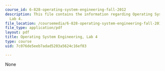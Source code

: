 ```yaml
---
course_id: 6-828-operating-system-engineering-fall-2012
description: This file contains the information regarding Operating System Engineering,
  Lab 4.
file_location: /coursemedia/6-828-operating-system-engineering-fall-2012/7c076de5eeb7adad5203a5624c16ef83_MIT6_828F12_lab4.pdf
file_type: application/pdf
layout: pdf
title: Operating System Engineering, Lab 4
type: course
uid: 7c076de5eeb7adad5203a5624c16ef83

---
```

None